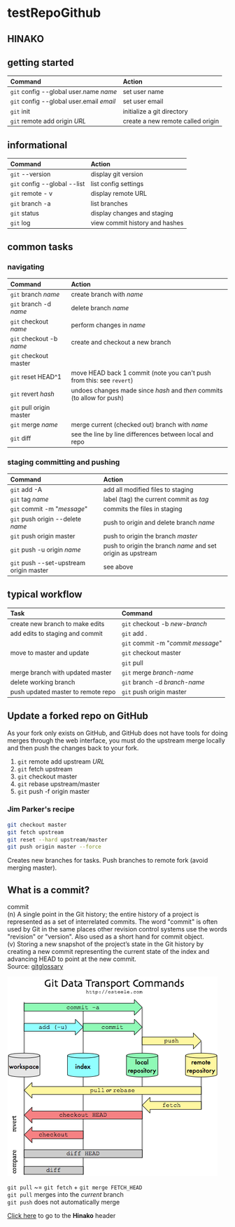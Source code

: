 # testRepoGithub

## HINAKO

## getting started
| Command                                  | Action 
| :--                                      | :--
|`git` config --global user.name *name*    |set user name
|`git` config --global user.email *email*  |set user email
|`git` init                                |initialize a git directory
|`git` remote add origin *URL*             |create a new remote called origin


## informational
| Command                       | Action
| :--                           | :--
|`git` --version                |display git version
|`git` config --global --list   |list config settings
|`git` remote - v               |display remote URL 
|`git` branch -a                |list branches
|`git` status                   |display changes and staging
|`git` log                      |view commit history and hashes


## common tasks
### navigating
| Command                       | Action
| :--                           | :-- 
|`git` branch *name*            |create branch with *name*
|`git` branch -d *name*         |delete branch *name*
|`git` checkout *name*          |perform changes in *name*
|`git` checkout -b *name*       |create and checkout a new branch
|`git` checkout master          |
|`git` reset HEAD^1             |move HEAD back 1 commit (note you can't push from this: see `revert`)
|`git` revert *hash*            |undoes changes made since *hash* and _then_ commits (to allow for push)
|`git` pull origin master       |
|`git` merge *name*             |merge current (checked out) branch with *name*
|`git` diff                     |see the line by line differences between local and repo


### staging committing and pushing
| Command                           | Action
| :--                               | :-- 
|`git` add -A                       |add all modified files to staging
|`git` tag *name*                   |label (tag) the current commit as *tag*
|`git` commit -m "*message*"        |commits the files in staging
|`git` push origin --delete *name*  |push to origin and delete branch *name*
|`git` push origin master           |push to origin the branch *master*
|`git` push -u origin *name*        |push to origin the branch *name* and set origin as upstream
|`git` push --set-upstream origin master  |see above




## typical workflow
| Task                                 | Command
| :--                                  | :-- 
|create new branch to make edits       |`git` checkout -b *new-branch*
|add edits to staging and commit       |`git` add .
|                                      |`git` commit -m "*commit message*"
|move to master and update             |`git` checkout master
|                                      |`git` pull
|merge branch with updated master      |`git` merge *branch-name*
|delete working branch                 |`git` branch -d *branch-name*
|push updated master to remote repo    |`git` push origin master

## Update a forked repo on GitHub
As your fork only exists on GitHub, and GitHub does not have tools for doing merges through the web interface, you must do the upstream merge locally and then push the changes back to your fork.

1. `git` remote add upstream *URL*
1. `git` fetch upstream
1. `git` checkout master 
1. `git` rebase upstream/master
1. `git` push -f origin master

### Jim Parker's recipe

```bash
git checkout master
git fetch upstream
git reset --hard upstream/master
git push origin master --force
```

Creates new branches for tasks.
Push branches to remote fork (avoid merging master).


## What is a commit?
   commit  
   (n) A single point in the Git history; the entire history of a project is represented as a set of interrelated commits. The word "commit" is often used by Git in the same places other revision control systems use the words "revision" or "version". Also used as a short hand for commit object.  
   (v) Storing a new snapshot of the project’s state in the Git history by creating a new commit representing the current state of the index and advancing HEAD to point at the new commit.  
Source: [gitglossary][1]

[1]: https://git-scm.com/docs/gitglossary


![git commands conceptualization](git-commands.png)


`git pull` ~= `git fetch` + `git merge FETCH_HEAD`  
`git pull` merges into the _current_ branch  
`git push` does not automatically merge

[Click here](HINAKO) to go to the **Hinako** header